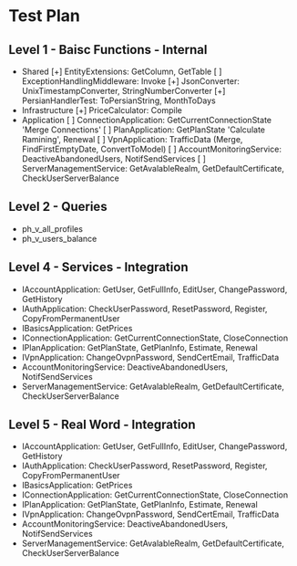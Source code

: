 # Test Plan

## Level 1 - Baisc Functions - Internal

- Shared
	[+] EntityExtensions: GetColumn, GetTable
	[ ] ExceptionHandlingMiddleware: Invoke
	[+] JsonConverter: UnixTimestampConverter, StringNumberConverter
	[+] PersianHandlerTest: ToPersianString, MonthToDays
- Infrastructure
	[+] PriceCalculator: Compile
- Application
	[ ] ConnectionApplication: GetCurrentConnectionState 'Merge Connections'
	[ ] PlanApplication: GetPlanState 'Calculate Ramining', Renewal
	[ ] VpnApplication: TrafficData (Merge, FindFirstEmptyDate, ConvertToModel)
	[ ] AccountMonitoringService: DeactiveAbandonedUsers, NotifSendServices
	[ ] ServerManagementService: GetAvalableRealm, GetDefaultCertificate, CheckUserServerBalance

## Level 2 - Queries

- ph_v_all_profiles
- ph_v_users_balance

## Level 4 - Services - Integration

- IAccountApplication: GetUser, GetFullInfo, EditUser, ChangePassword, GetHistory
- IAuthApplication: CheckUserPassword, ResetPassword, Register, CopyFromPermanentUser
- IBasicsApplication: GetPrices
- IConnectionApplication: GetCurrentConnectionState, CloseConnection
- IPlanApplication: GetPlanState, GetPlanInfo, Estimate, Renewal
- IVpnApplication: ChangeOvpnPassword, SendCertEmail, TrafficData
- AccountMonitoringService: DeactiveAbandonedUsers, NotifSendServices
- ServerManagementService: GetAvalableRealm, GetDefaultCertificate, CheckUserServerBalance

## Level 5 - Real Word - Integration

- IAccountApplication: GetUser, GetFullInfo, EditUser, ChangePassword, GetHistory
- IAuthApplication: CheckUserPassword, ResetPassword, Register, CopyFromPermanentUser
- IBasicsApplication: GetPrices
- IConnectionApplication: GetCurrentConnectionState, CloseConnection
- IPlanApplication: GetPlanState, GetPlanInfo, Estimate, Renewal
- IVpnApplication: ChangeOvpnPassword, SendCertEmail, TrafficData
- AccountMonitoringService: DeactiveAbandonedUsers, NotifSendServices
- ServerManagementService: GetAvalableRealm, GetDefaultCertificate, CheckUserServerBalance

